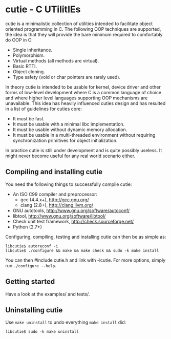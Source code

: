 
# cutie - C UTilitIEs

cutie is a minimalistic collection of utilities intended to facilitate object
oriented programming in C. The following OOP techniques are supported, the idea
is that they will provide the bare minimum required to comfortably do OOP in C:

 * Single inheritance.
 * Polymorphism.
 * Virtual methods (all methods are virtual).
 * Basic RTTI.
 * Object cloning.
 * Type safety (void or char pointers are rarely used).

In theory cutie is intended to be usable for kernel, device driver and other
forms of low-level development where C is a common language of choice and where
higher level languages supporting OOP mechanisms are unavailable. This idea has
heavily influenced cuties design and has resulted in a list of guidelines for
cuties core:

 * It must be fast.
 * It must be usable with a minimal libc implementation.
 * It must be usable without dynamic memory allocation.
 * It must be usable in a multi-threaded environment without requiring
   synchronization primitives for object initialization.

In practice cutie is still under development and is quite possibly useless.
It might never become useful for any real world scenario either.

## Compiling and installing cutie

You need the following things to successfully compile cutie:

 * An ISO C99 compiler and preprocessor:
   * gcc (4.4.x+), http://gcc.gnu.org/
   * clang (2.8+), http://clang.llvm.org/
 * GNU autotools, http://www.gnu.org/software/autoconf/
 * libtool, http://www.gnu.org/software/libtool/
 * Check unit test framework, http://check.sourceforge.net/
 * Python (2.7+)

Configuring, compiling, testing and installing cutie can then be as simple as:

    libcutie$ autoreconf -i
    libcutie$ ./configure && make && make check && sudo -k make install

You can then #include cutie.h and link with -lcutie. For more options, simply
run `./configure --help`.

## Getting started

Have a look at the examples/ and tests/.

## Uninstalling cutie

Use `make uninstall` to undo everything `make install` did:

    libcutie$ sudo -k make uninstall

